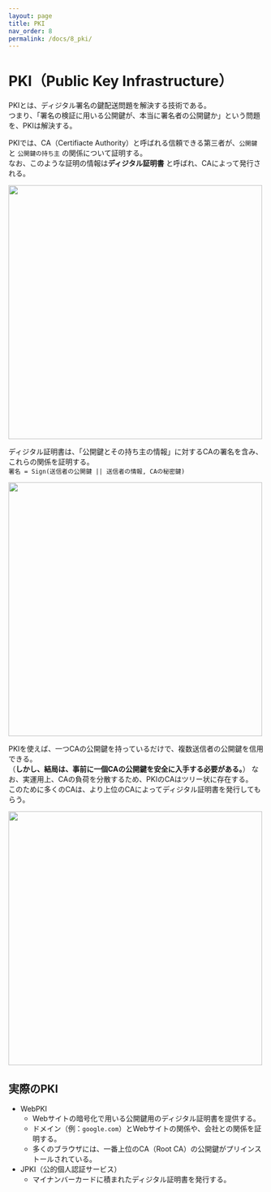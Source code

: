 ```yaml
---
layout: page
title: PKI
nav_order: 8
permalink: /docs/8_pki/
---
```


# PKI（Public Key Infrastructure）

PKIとは、ディジタル署名の鍵配送問題を解決する技術である。  
  つまり、「署名の検証に用いる公開鍵が、本当に署名者の公開鍵か」という問題を、PKIは解決する。

PKIでは、CA（Certifiacte Authority）と呼ばれる信頼できる第三者が、`公開鍵` と `公開鍵の持ち主` の関係について証明する。  
  なお、このような証明の情報は**ディジタル証明書** と呼ばれ、CAによって発行される。  

<img src="../../img/ca1.png" height="500px" />

ディジタル証明書は、「公開鍵とその持ち主の情報」に対するCAの署名を含み、これらの関係を証明する。  
`署名 = Sign(送信者の公開鍵 || 送信者の情報, CAの秘密鍵)`

<img src="../../img/ca2.png" height="500px" />


PKIを使えば、一つCAの公開鍵を持っているだけで、複数送信者の公開鍵を信用できる。  
  （**しかし、結局は、事前に一個CAの公開鍵を安全に入手する必要がある。**）
なお、実運用上、CAの負荷を分散するため、PKIのCAはツリー状に存在する。  
  このために多くのCAは、より上位のCAによってディジタル証明書を発行してもらう。

<img src="../../img/ca3.png" height="500px" />

## 実際のPKI

- WebPKI
  - Webサイトの暗号化で用いる公開鍵用のディジタル証明書を提供する。
  - ドメイン（例：`google.com`）とWebサイトの関係や、会社との関係を証明する。
  - 多くのブラウザには、一番上位のCA（Root CA）の公開鍵がプリインストールされている。
- JPKI（公的個人認証サービス）
  - マイナンバーカードに積まれたディジタル証明書を発行する。
